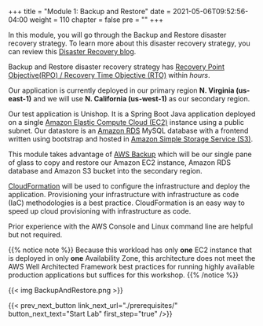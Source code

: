 +++
title = "Module 1: Backup and Restore"
date = 2021-05-06T09:52:56-04:00
weight = 110
chapter = false
pre = ""
+++

In this module, you will go through the Backup and Restore disaster recovery strategy. To learn more about this disaster recovery strategy, you can review this [Disaster Recovery blog](https://aws.amazon.com/blogs/architecture/disaster-recovery-dr-architecture-on-aws-part-ii-backup-and-restore-with-rapid-recovery/).

Backup and Restore disaster recovery strategy has [Recovery Point Objective(RPO) / Recovery Time Objective (RTO)](https://docs.aws.amazon.com/wellarchitected/latest/reliability-pillar/disaster-recovery-dr-objectives.html) within _hours_.

Our application is currently deployed in our primary region **N. Virginia (us-east-1)** and we will use **N. California (us-west-1)** as our secondary region.

Our test application is Unishop. It is a Spring Boot Java application deployed on a single [Amazon Elastic Compute Cloud (EC2)](https://aws.amazon.com/ec2) instance using a public subnet.  Our datastore is an [Amazon RDS](https://aws.amazon.com/rds/) MySQL database with a frontend written using bootstrap and hosted in [Amazon Simple Storage Service (S3)](https://aws.amazon.com/pm/serv-s3).  

This module takes advantage of [AWS Backup](https://aws.amazon.com/backup/) which will be our single pane of glass to copy and restore our Amazon EC2 instance, Amazon RDS database and Amazon S3 bucket into the secondary region.

[CloudFormation](https://aws.amazon.com/cloudformation/) will be used to configure the infrastructure and deploy the application. Provisioning your infrastructure with infrastructure as code (IaC) methodologies is a best practice. CloudFormation is an easy way to speed up cloud provisioning with infrastructure as code.

Prior experience with the AWS Console and Linux command line are helpful but not required.

{{% notice note %}}
Because this workload has only **one** EC2 instance that is deployed in only **one** Availability Zone, this architecture does not meet the AWS Well Architected Framework best practices for running highly available production applications but suffices for this workshop.
{{% /notice %}}

{{< img BackupAndRestore.png >}}

{{< prev_next_button link_next_url="./prerequisites/" button_next_text="Start Lab" first_step="true" />}}


